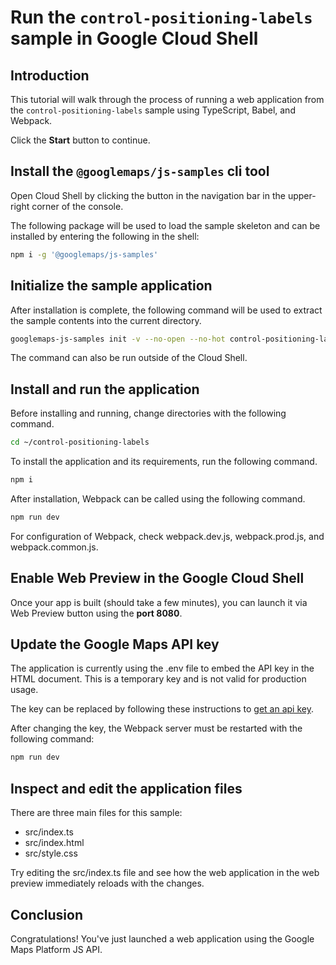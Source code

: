 # Run the `control-positioning-labels` sample in Google Cloud Shell

<walkthrough-tutorial-duration duration="10"/>

## Introduction

This tutorial will walk through the process of running a web application from
the `control-positioning-labels` sample using TypeScript, Babel, and Webpack.

Click the **Start** button to continue.

## Install the `@googlemaps/js-samples` cli tool

Open Cloud Shell by clicking the
<walkthrough-cloud-shell-icon></walkthrough-cloud-shell-icon> button in the
navigation bar in the upper-right corner of the console.

The following package will be used to load the sample skeleton and can be
installed by entering the following in the shell:

```bash
npm i -g '@googlemaps/js-samples'
```

## Initialize the sample application

After installation is complete, the following command will be used to extract
the sample contents into the current directory.

```bash
googlemaps-js-samples init -v --no-open --no-hot control-positioning-labels ~/control-positioning-labels
```

The command can also be run outside of the Cloud Shell.

## Install and run the application

Before installing and running, change directories with the following command.

```bash
cd ~/control-positioning-labels
```

To install the application and its requirements, run the following command.

```bash
npm i
```

After installation, Webpack can be called using the following command.

```bash
npm run dev
```

For configuration of Webpack, check
<walkthrough-editor-open-file filePath="control-positioning-labels/webpack.dev.js">webpack.dev.js</walkthrough-editor-open-file>,
<walkthrough-editor-open-file filePath="control-positioning-labels/webpack.prod.js">webpack.prod.js</walkthrough-editor-open-file>,
and
<walkthrough-editor-open-file filePath="control-positioning-labels/webpack.common.js">webpack.common.js</walkthrough-editor-open-file>.

## Enable Web Preview in the Google Cloud Shell

Once your app is built (should take a few minutes), you can launch it via
<walkthrough-spotlight-pointer target="cloudshell" spotlightId="devshell-web-preview-button">Web
Preview button</walkthrough-spotlight-pointer> using the **port 8080**.

## Update the Google Maps API key

The application is currently using the
<walkthrough-editor-open-file filePath="control-positioning-labels/.env">.env</walkthrough-editor-open-file>
file to embed the API key in the HTML document. This is a temporary key and is
not valid for production usage.

The key can be replaced by following these instructions to
[get an api key](https://developers.google.com/maps/documentation/javascript/get-api-key).

After changing the key, the Webpack server must be restarted with the following
command:

```bash
npm run dev
```

## Inspect and edit the application files

There are three main files for this sample:

*   <walkthrough-editor-open-file filePath="control-positioning-labels/src/index.ts">src/index.ts</walkthrough-editor-open-file>
*   <walkthrough-editor-open-file filePath="control-positioning-labels/src/index.html">src/index.html</walkthrough-editor-open-file>
*   <walkthrough-editor-open-file filePath="control-positioning-labels/src/style.css">src/style.css</walkthrough-editor-open-file>

Try editing the <walkthrough-editor-open-file filePath="control-positioning-labels/src/index.ts">src/index.ts</walkthrough-editor-open-file> file and see how the web application in the web preview immediately reloads with the changes.

## Conclusion

<walkthrough-conclusion-trophy></walkthrough-conclusion-trophy>

Congratulations! You've just launched a web application using the Google Maps
Platform JS API.
